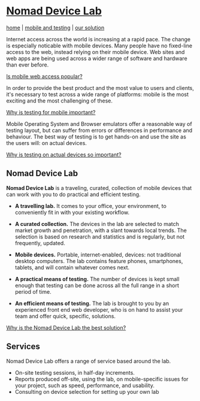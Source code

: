 # [Nomad Device Lab](index.md)

[home](index.md) | [mobile and testing](mobile-and-testing.md) | [our solution](our-solution.md)

Internet access across the world is increasing at a rapid pace. The change is especially noticable with mobile devices. Many people have no fixed-line access to the web, instead relying on their mobile device. Web sites and web apps are being used across a wider range of software and hardware than ever before.

[Is mobile web access popular?](mobile-and-testing.md#statistics)

In order to provide the best product and the most value to users and clients, it's necessary to test across a wide range of platforms: mobile is the most exciting and the most challenging of these.

[Why is testing for mobile important?](mobile-and-testing.md#whyistestingformobileimportant)

Mobile Operating System and Browser emulators offer a reasonable way of testing layout, but can suffer from errors or differences in performance and behaviour. The best way of testing is to get hands-on and use the site as the users will: on actual devices.

[Why is testing on actual devices so important?](our-solution.md#whytestonrealdevices)

## Nomad Device Lab

**Nomad Device Lab** is a traveling, curated, collection of mobile devices that can work with you to do practical and efficient testing.

* **A travelling lab.** It comes to your office, your environment, to conveniently fit in with your existing workflow.
* **A curated collection.** The devices in the lab are selected to match market growth and penetration, with a slant towards local trends. The selection is based on research and statistics and is regularly, but not frequently, updated.

* **Mobile devices.** Portable, internet-enabled, devices: not traditional desktop computers. The lab contains feature phones, smartphones, tablets, and will contain whatever comes next.

* **A practical means of testing.** The number of devices is kept small enough that testing can be done across all the full range in a short period of time.

* **An efficient means of testing.** The lab is brought to you by an experienced front end web developer, who is on hand to assist your team and offer quick, specific, solutions.

[Why is the Nomad Device Lab the best solution?](our-solution.md)

## Services

Nomad Device Lab offers a range of service based around the lab.

* On-site testing sessions, in half-day increments.
* Reports produced off-site, using the lab, on mobile-specific issues for your project, such as speed, performance, and usability.
* Consulting on device selection for setting up your own lab